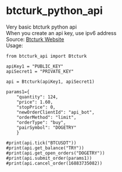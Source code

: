 # btcturk_python_api
Very basic btcturk python api <br>
When you create an api key, use ipv6 address<br>
Source:
<a href="https://docs.btcturk.com/authentication/authentication-v1" target="_blank"> Btcturk Website </a>
<br>
Usage:
<br>
<pre>
<code>from btcturk_api import Btcturk
    
apiKey1 = "PUBLIC_KEY"
apiSecret1 = "PRIVATE_KEY"
    
api = Btcturk(apiKey1, apiSecret1)
    
params1={
    "quantity": 124,
    "price": 1.60,
    "stopPrice": 0,
    "newOrderClientId": "api_bot",
    "orderMethod": "limit",
    "orderType": "buy",
    "pairSymbol": "DOGETRY"
    }
    
#print(api.tick("BTCUSDT"))
#print(api.get_balance("TRY"))
#print(api.get_open_orders("DOGETRY"))
#print(api.submit_order(params1))
#print(api.cancel_order(16883735082))
</code></pre>
